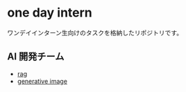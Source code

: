 # one day intern
ワンデイインターン生向けのタスクを格納したリポジトリです。

## AI 開発チーム
* [rag](./rag/)
* [generative image](./generate-image/)
